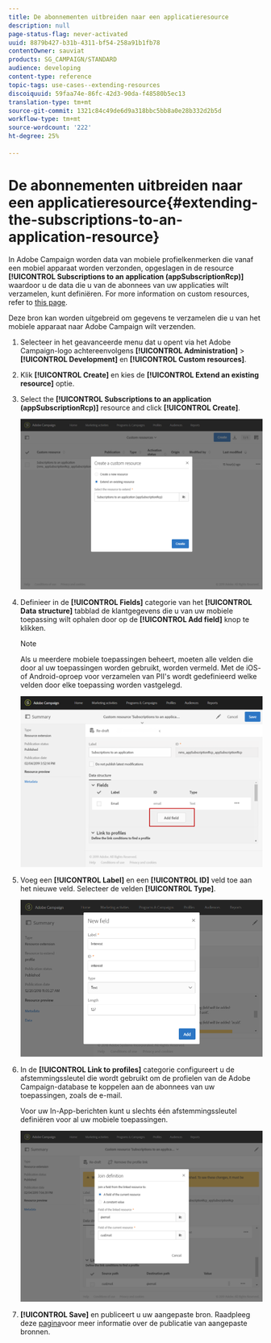 ```yaml
---
title: De abonnementen uitbreiden naar een applicatieresource
description: null
page-status-flag: never-activated
uuid: 8879b427-b31b-4311-bf54-258a91b1fb78
contentOwner: sauviat
products: SG_CAMPAIGN/STANDARD
audience: developing
content-type: reference
topic-tags: use-cases--extending-resources
discoiquuid: 59faa74e-86fc-42d3-90da-f48580b5ec13
translation-type: tm+mt
source-git-commit: 1321c84c49de6d9a318bbc5bb8a0e28b332d2b5d
workflow-type: tm+mt
source-wordcount: '222'
ht-degree: 25%

---
```



# De abonnementen uitbreiden naar een applicatieresource{#extending-the-subscriptions-to-an-application-resource}

In Adobe Campaign worden data van mobiele profielkenmerken die vanaf een mobiel apparaat worden verzonden, opgeslagen in de resource **[!UICONTROL Subscriptions to an application (appSubscriptionRcp)]** waardoor u de data die u van de abonnees van uw applicaties wilt verzamelen, kunt definiëren. For more information on custom resources, refer to [this page](../../developing/using/key-steps-to-add-a-resource.md).

Deze bron kan worden uitgebreid om gegevens te verzamelen die u van het mobiele apparaat naar Adobe Campaign wilt verzenden.

1. Selecteer in het geavanceerde menu dat u opent via het Adobe Campaign-logo achtereenvolgens **[!UICONTROL Administration]** > **[!UICONTROL Development]** en **[!UICONTROL Custom resources]**.
1. Klik **[!UICONTROL Create]** en kies de **[!UICONTROL Extend an existing resource]** optie.
1. Select the **[!UICONTROL Subscriptions to an application (appSubscriptionRcp)]** resource and click **[!UICONTROL Create]**.

   ![](assets/in_app_personal_data_4.png)

1. Definieer in de **[!UICONTROL Fields]** categorie van het **[!UICONTROL Data structure]** tabblad de klantgegevens die u van uw mobiele toepassing wilt ophalen door op de **[!UICONTROL Add field]** knop te klikken.

   >[!NOTE]
   >
   >Als u meerdere mobiele toepassingen beheert, moeten alle velden die door al uw toepassingen worden gebruikt, worden vermeld. Met de iOS- of Android-oproep voor verzamelen van PII&#39;s wordt gedefinieerd welke velden door elke toepassing worden vastgelegd.

   ![](assets/in_app_personal_data.png)

1. Voeg een **[!UICONTROL Label]** en een **[!UICONTROL ID]** veld toe aan het nieuwe veld. Selecteer de velden **[!UICONTROL Type]**.

   ![](assets/schema_extension_uc9.png)

1. In de **[!UICONTROL Link to profiles]** categorie configureert u de afstemmingssleutel die wordt gebruikt om de profielen van de Adobe Campaign-database te koppelen aan de abonnees van uw toepassingen, zoals de e-mail.

   Voor uw In-App-berichten kunt u slechts één afstemmingssleutel definiëren voor al uw mobiele toepassingen.

   ![](assets/in_app_personal_data_3.png)

1. **[!UICONTROL Save]** en publiceert u uw aangepaste bron. Raadpleeg deze [pagina](../../developing/using/updating-the-database-structure.md#publishing-a-custom-resource)voor meer informatie over de publicatie van aangepaste bronnen.

